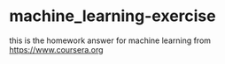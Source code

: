# machine_learning-exercise
this is the homework answer for machine learning from https://www.coursera.org

